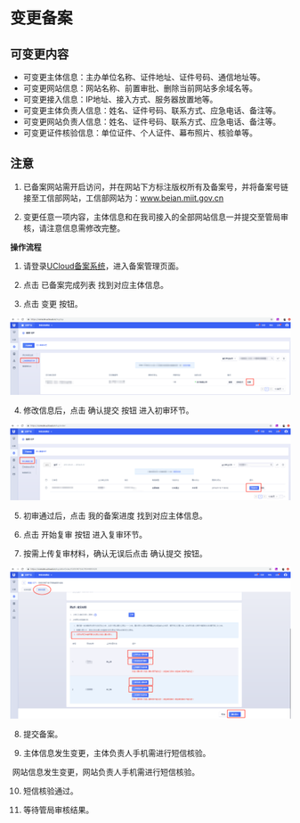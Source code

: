 

# 变更备案

## 可变更内容

- 可变更主体信息：主办单位名称、证件地址、证件号码、通信地址等。
- 可变更网站信息：网站名称、前置审批、删除当前网站多余域名等。
- 可变更接入信息：IP地址、接入方式、服务器放置地等。
- 可变更主体负责人信息：姓名、证件号码、联系方式、应急电话、备注等。
- 可变更网站负责人信息：姓名、证件号码、联系方式、应急电话、备注等。
- 可变更证件核验信息：单位证件、个人证件、幕布照片、核验单等。

## 注意

1. 已备案网站需开启访问，并在网站下方标注版权所有及备案号，并将备案号链接至工信部网站，工信部网站为：www.beian.miit.gov.cn

2. 变更任意一项内容，主体信息和在我司接入的全部网站信息一并提交至管局审核，请注意信息需修改完整。

**操作流程**

1. 请登录[UCloud备案系统](https://console.ucloud.cn/icp)，进入备案管理页面。
   
2. 点击 已备案完成列表 找到对应主体信息。

3. 点击 变更 按钮。

![](/images/guidance/变更备案1.png)

4. 修改信息后，点击 确认提交 按钮 进入初审环节。

![](/images/guidance/变更备案2.png)

5. 初审通过后，点击 我的备案进度 找到对应主体信息。

6. 点击 开始复审 按钮 进入复审环节。

7. 按需上传复审材料，确认无误后点击 确认提交 按钮。

![](/images/guidance/变更备案3.png)

8. 提交备案。

9. 主体信息发生变更，主体负责人手机需进行短信核验。

​       网站信息发生变更，网站负责人手机需进行短信核验。

10. 短信核验通过。

11. 等待管局审核结果。